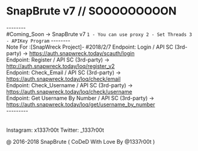 # SnapBrute v7 // SOOOOOOOOON
--------<br>
#Coming_Soon -> SnapBrute v7
`
1 - You can use proxy
2 - Set Threads
3 - APIKey Program
`
--------<br>
Note For :[SnapWreck Project]- #2018/2/7
Endpoint: Login / API SC (3rd-party) -> https://auth.snapwreck.today/scauth/login<br>
Endpoint: Register / API SC (3rd-party) -> http://auth.snapwreck.today/loq/register_v2<br>
Endpoint: Check_Email / API SC (3rd-party) -> https://auth.snapwreck.today/loq/check/email<br>
Endpoint: Check_Username / API SC (3rd-party) -> https://auth.snapwreck.today/loq/check/username<br>
Endpoint: Get Username By Number / API SC (3rd-party) -> https://auth.snapwreck.today/loq/get/username_by_number<br>
---------<br>
<br><br>
Instagram: x1337r00t
Twitter: _1337r00t

@ 2016-2018 SnapBrute ( CoDeD With Love By @1337r00t )
<br>
